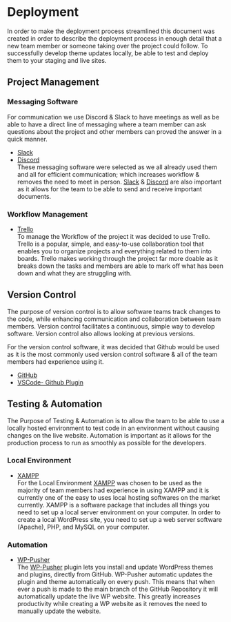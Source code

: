 # Deployment
In order to make the deployment process streamlined this document was created in order to describe the deployment process in enough detail that a new team member or someone taking over the project could follow. To successfully develop theme updates locally, be able to test and deploy them to your staging and live sites.  

## Project Management

### Messaging Software
For communication we use Discord & Slack to have meetings as well as be able to have a direct line of messaging where a team member can ask questions about the project and other members can proved the answer in a quick manner.  
- [Slack](https://slack.com/intl/en-au/downloads/windows "Download Slack")  
- [Discord](https://discord.com/download "Download Discord")  
These messaging software were selected as we all already used them and all for efficient communication; which increases workflow & removes the need to meet in person. [Slack](https://slack.com/intl/en-au/downloads/windows "Download Slack")  & [Discord](https://discord.com/download "Download Discord")  are also important as it allows for the team to be able to send and receive important documents.   

### Workflow Management
- [Trello](https://trello.com/b/qLl13NjG/cp3402-2022-1-site-team07 "Team07 Trello")  
To manage the Workflow of the project it was decided to use Trello. Trello is a popular, simple, and easy-to-use collaboration tool that enables you to organize projects and everything related to them into boards. Trello makes working through the project far more doable as it breaks down the tasks and members are able to mark off what has been down and what they are struggling with. 



## Version Control  
The purpose of version control is to allow software teams track changes to the code, while enhancing communication and collaboration between team members. Version control facilitates a continuous, simple way to develop software. Version control also allows looking at previous versions.  

For the version control software, it was decided that Github would be used as it is the most commonly used version control software & all of the team members had experience using it.    
- [GitHub](https://github.com/ "GitHub")
- [VSCode- Github Plugin](https://code.visualstudio.com/docs/editor/github "Download GitHub Plugin")  


## Testing & Automation
The Purpose of Testing & Automation is to allow the team to be able to use a locally hosted environment to test code in an environment without causing changes on the live website. Automation is important as it allows for the production process to run as smoothly as possible for the developers.
### Local Environment
- [XAMPP](https://www.apachefriends.org/download.html "XAMPP")  
For the Local Environment [XAMPP](https://www.apachefriends.org/download.html "XAMPP") was chosen to be used as the majority of team members had experience in using XAMPP and it is currently one of the easy to uses local hosting softwares on the market currently. XAMPP is a software package that includes all things you need to set up a local server environment on your computer. In order to create a local WordPress site, you need to set up a web server software (Apache), PHP, and MySQL on your computer.  
### Automation
- [WP-Pusher](https://wppusher.com/ "WP-Pusher")  
The [WP-Pusher](https://wppusher.com/ "WP-Pusher") plugin lets you install and update WordPress themes and plugins, directly from GitHub. WP-Pusher automatic updates the plugin and theme automatically on every push. This means that when ever a push is made to the main branch of the GitHub Repository it will automatically update the live WP website. This greatly increases productivity while creating a WP website as it removes the need to manually update the website.



